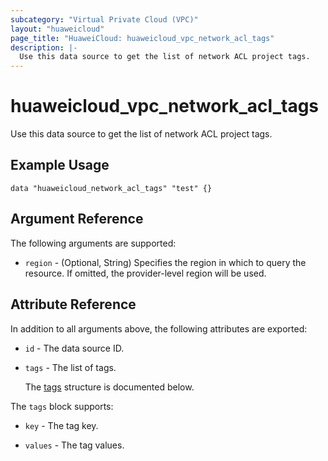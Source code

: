 ```yaml
---
subcategory: "Virtual Private Cloud (VPC)"
layout: "huaweicloud"
page_title: "HuaweiCloud: huaweicloud_vpc_network_acl_tags"
description: |-
  Use this data source to get the list of network ACL project tags.
---
```


# huaweicloud_vpc_network_acl_tags

Use this data source to get the list of network ACL project tags.

## Example Usage

```hcl
data "huaweicloud_network_acl_tags" "test" {}
```

## Argument Reference

The following arguments are supported:

* `region` - (Optional, String) Specifies the region in which to query the resource.
  If omitted, the provider-level region will be used.

## Attribute Reference

In addition to all arguments above, the following attributes are exported:

* `id` - The data source ID.

* `tags` - The list of tags.

  The [tags](#tags_struct) structure is documented below.

<a name="tags_struct"></a>
The `tags` block supports:

* `key` - The tag key.

* `values` - The tag values.
